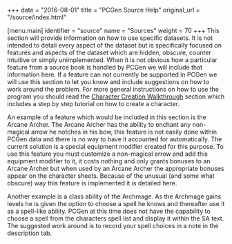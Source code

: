 +++
date = "2016-08-01"
title = "PCGen Source Help"
original_url = "/source/index.html"

[menu.main]
    identifier = "source"
    name = "Sources"
    weight = 70
+++
This section will provide information on how to use specific datasets.
It is not intended to detail every aspect of the dataset but is
specifically focused on features and aspects of the dataset which are
hidden, obscure, counter intuitive or simply unimplemented. When it is
not obvious how a particular feature from a source book is handled by
PCGen we will include that information here. If a feature can not
currently be supported in PCGen we will use this section to let you know
and include suggestions on how to work around the problem. For more
general instructions on how to use the program you should read the
[Character Creation Walkthrough](/walkthrough/walkthrough_index.html) section which
includes a step by step tutorial on how to create a character.

An example of a feature which would be included in this section is the
Arcane Archer. The Arcane Archer has the ability to enchant any
non-magical arrow he notches in his bow, this feature is not easily done
within PCGen data and there is no way to have it accounted for
automatically. The current solution is a special equipment modifier
created for this purpose. To use this feature you must customize a
non-magical arrow and add this equipment modifier to it, it costs
nothing and only grants bonuses to an Arcane Archer but when used by an
Arcane Archer the appropriate bonuses appear on the character sheets.
Because of the unusual (and some what obscure) way this feature is
implemented it is detailed here.

Another example is a class ability of the Archmage. As the Archmage
gains levels he is given the option to choose a spell he knows and
thereafter use it as a spell-like ability. PCGen at this time does not
have the capability to choose a spell from the characters spell list and
display it within the SA text. The suggested work around is to record
your spell choices in a note in the description tab.



